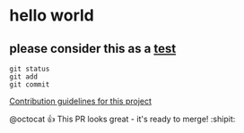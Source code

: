 # hello world 
## please consider this as a [test](www.googl.com)
```
git status
git add
git commit
```
[Contribution guidelines for this project](docs/CONTRIBUTING.md)

@octocat :+1: This PR looks great - it's ready to merge! :shipit:
